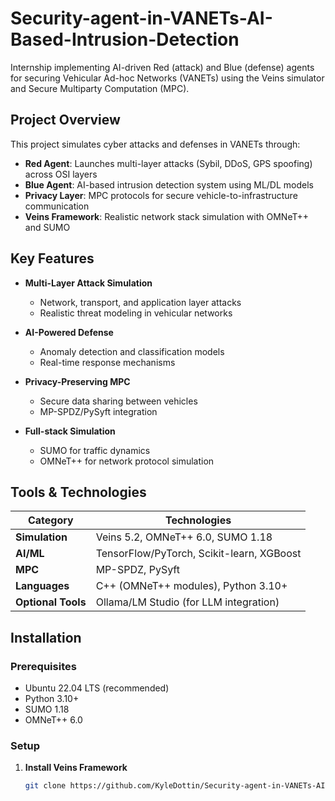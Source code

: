 # Security-agent-in-VANETs-AI-Based-Intrusion-Detection

Internship implementing AI-driven Red (attack) and Blue (defense) agents for securing Vehicular Ad-hoc Networks (VANETs) using the Veins simulator and Secure Multiparty Computation (MPC).

## Project Overview

This project simulates cyber attacks and defenses in VANETs through:
- **Red Agent**: Launches multi-layer attacks (Sybil, DDoS, GPS spoofing) across OSI layers
- **Blue Agent**: AI-based intrusion detection system using ML/DL models
- **Privacy Layer**: MPC protocols for secure vehicle-to-infrastructure communication
- **Veins Framework**: Realistic network stack simulation with OMNeT++ and SUMO

## Key Features

- **Multi-Layer Attack Simulation**
  - Network, transport, and application layer attacks
  - Realistic threat modeling in vehicular networks
  
- **AI-Powered Defense**
  - Anomaly detection and classification models
  - Real-time response mechanisms

- **Privacy-Preserving MPC**
  - Secure data sharing between vehicles
  - MP-SPDZ/PySyft integration

- **Full-stack Simulation**
  - SUMO for traffic dynamics
  - OMNeT++ for network protocol simulation

## Tools & Technologies

| Category              | Technologies                                                                 |
|-----------------------|------------------------------------------------------------------------------|
| **Simulation**        | Veins 5.2, OMNeT++ 6.0, SUMO 1.18                                           |
| **AI/ML**            | TensorFlow/PyTorch, Scikit-learn, XGBoost                                   |
| **MPC**              | MP-SPDZ, PySyft                                                             |
| **Languages**         | C++ (OMNeT++ modules), Python 3.10+                                         |
| **Optional Tools**    | Ollama/LM Studio (for LLM integration)                                      |

## Installation

### Prerequisites
- Ubuntu 22.04 LTS (recommended)
- Python 3.10+
- SUMO 1.18
- OMNeT++ 6.0

### Setup
1. **Install Veins Framework**
   ```bash
   git clone https://github.com/KyleDottin/Security-agent-in-VANETs-AI-Based-Intrusion-Detection.git
